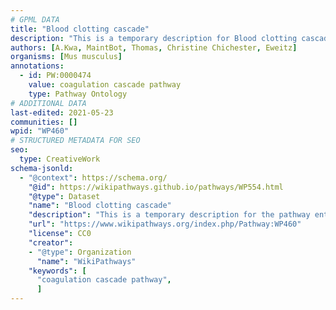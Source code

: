 ```yaml
---
# GPML DATA
title: "Blood clotting cascade"
description: "This is a temporary description for Blood clotting cascade"
authors: [A.Kwa, MaintBot, Thomas, Christine Chichester, Eweitz]
organisms: [Mus musculus]
annotations:
  - id: PW:0000474
    value: coagulation cascade pathway
    type: Pathway Ontology
# ADDITIONAL DATA
last-edited: 2021-05-23
communities: []
wpid: "WP460"
# STRUCTURED METADATA FOR SEO
seo:
  type: CreativeWork
schema-jsonld:
  - "@context": https://schema.org/
    "@id": https://wikipathways.github.io/pathways/WP554.html
    "@type": Dataset
    "name": "Blood clotting cascade"
    "description": "This is a temporary description for the pathway entitled: Blood clotting cascade"
    "url": "https://www.wikipathways.org/index.php/Pathway:WP460"
    "license": CC0
    "creator":
    - "@type": Organization
      "name": "WikiPathways"
    "keywords": [
      "coagulation cascade pathway",
      ]
---
```

